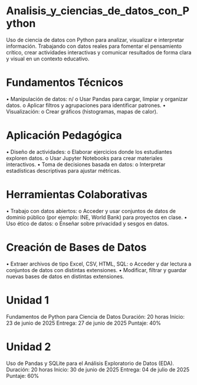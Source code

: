# Analisis_y_ciencias_de_datos_con_Python
Uso de ciencia de datos con Python para analizar, visualizar e interpretar información. Trabajando con datos reales para fomentar el pensamiento crítico, crear actividades interactivas y comunicar resultados de forma clara y visual en un contexto educativo.

# Fundamentos Técnicos
  • Manipulación de datos: n/
    o Usar Pandas para cargar, limpiar y organizar datos.
    o Aplicar filtros y agrupaciones para identificar patrones.
  • Visualización:
    o Crear gráficos (histogramas, mapas de calor).

# Aplicación Pedagógica
  • Diseño de actividades:
    o Elaborar ejercicios donde los estudiantes exploren datos.
    o Usar Jupyter Notebooks para crear materiales interactivos.
  • Toma de decisiones basada en datos:
    o Interpretar estadísticas descriptivas para ajustar métricas.

# Herramientas Colaborativas
  • Trabajo con datos abiertos:
    o Acceder y usar conjuntos de datos de dominio público (por ejemplo: INE, World Bank) para proyectos en clase.
  • Uso ético de datos:
    o Enseñar sobre privacidad y sesgos en datos.

# Creación de Bases de Datos
  • Extraer archivos de tipo Excel, CSV, HTML, SQL:
    o Acceder y dar lectura a conjuntos de datos con distintas extensiones.
  • Modificar, filtrar y guardar nuevas bases de datos en distintas extensiones.

# Unidad 1
Fundamentos de Python para Ciencia de Datos
  Duración: 20 horas
  Inicio: 23 de junio de 2025
  Entrega: 27 de junio de 2025
  Puntaje: 40%

# Unidad 2
Uso de Pandas y SQLite para el Análisis Exploratorio de Datos (EDA).
  Duración: 20 horas
  Inicio: 30 de junio de 2025
  Entrega: 04 de julio de 2025
  Puntaje: 60%
